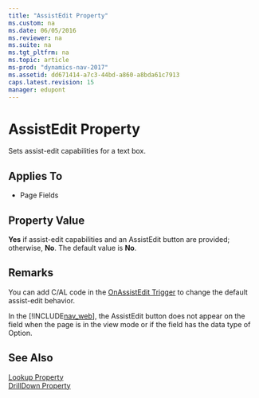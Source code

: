 ```yaml
---
title: "AssistEdit Property"
ms.custom: na
ms.date: 06/05/2016
ms.reviewer: na
ms.suite: na
ms.tgt_pltfrm: na
ms.topic: article
ms-prod: "dynamics-nav-2017"
ms.assetid: dd671414-a7c3-44bd-a860-a8bda61c7913
caps.latest.revision: 15
manager: edupont
---
```

# AssistEdit Property
Sets assist\-edit capabilities for a text box.  
  
## Applies To  
  
-   Page Fields  
  
## Property Value  
 **Yes** if assist\-edit capabilities and an AssistEdit button are provided; otherwise, **No**. The default value is **No**.  
  
## Remarks  
 You can add C\/AL code in the [OnAssistEdit Trigger](OnAssistEdit-Trigger.md) to change the default assist\-edit behavior.  
  
 In the [!INCLUDE[nav_web](includes/nav_web_md.md)], the AssistEdit button does not appear on the field when the page is in the view mode or if the field has the data type of Option.  
  
## See Also  
 [Lookup Property](Lookup-Property.md)   
 [DrillDown Property](DrillDown-Property.md)